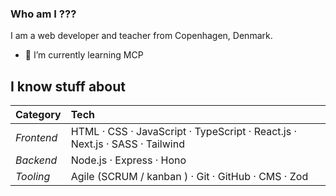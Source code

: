### Who am I ???
I am a web developer and teacher from Copenhagen, Denmark.


<!--
**clurts/clurts** is a ✨ _special_ ✨ repository because its `README.md` (this file) appears on your GitHub profile.

Here are some ideas to get you started:

- 🔭 I’m currently working on ...
- 🌱 I’m currently learning ...
- 👯 I’m looking to collaborate on ...
- 🤔 I’m looking for help with ...
- 💬 Ask me about ...
- 📫 How to reach me: ...
- 😄 Pronouns: ...
- ⚡ Fun fact: ...
-->






- 🌱 I’m currently learning MCP

## I know stuff about

| Category     | Tech  |
|:-------------|:------|
| *Frontend* | HTML · CSS · JavaScript · TypeScript · React.js · Next.js · SASS · Tailwind |
| *Backend*  | Node.js · Express · Hono |
| *Tooling*  |  Agile (SCRUM / kanban ) · Git · GitHub · CMS · Zod |
